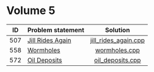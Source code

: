 # Volume 5

| ID  |  Problem statement   |         Solution         |
|:---:|:---------------------|:------------------------:|
| 507 | [Jill Rides Again][] | [jill_rides_again.cpp][] |
| 558 | [Wormholes][]        | [wormholes.cpp][]        |
| 572 | [Oil Deposits][]     | [oil_deposits.cpp][]     |

[Jill Rides Again]: http://uva.onlinejudge.org/index.php?option=com_onlinejudge&Itemid=8&category=7&page=show_problem&problem=448
[Wormholes]:        http://uva.onlinejudge.org/index.php?option=com_onlinejudge&Itemid=8&category=7&page=show_problem&problem=499
[Oil Deposits]:     http://uva.onlinejudge.org/index.php?option=com_onlinejudge&Itemid=8&category=7&page=show_problem&problem=513

[jill_rides_again.cpp]: jill_rides_again.cpp
[wormholes.cpp]:        wormholes.cpp
[oil_deposits.cpp]:     oil_deposits.cpp
